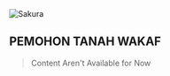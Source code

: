 <img alt="Sakura" id="readme-logo" src="https://simzat.kemenag.go.id/simzat/apps/assets/images/logo-simzat.png"/>

## PEMOHON TANAH WAKAF

> Content Aren't Available for Now
